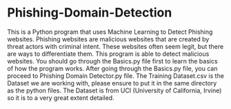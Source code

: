 # Phishing-Domain-Detection
This is a Python program that uses Machine Learning to Detect Phishing websites. Phishing websites are malicious websites that are created by threat actors with criminal intent. These websites often seem legit, but there are ways to differentiate them. This program is able to detect malicious websites. 
You should go through the Basics.py file first to learn the basics of how the program works. After going through the Basics.py file, you can proceed to Phishing Domain Detector.py file. The Training Dataset.csv is the Dataset we are working with, please ensure to put it in the same directory as the python files.  The Dataset is from UCI (University of California, Irvine) so it is to a very great extent detailed.  
